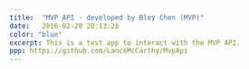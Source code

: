 ```yaml
---
title:  "MVP API - developed by Bley Chen (MVP)"
date:   2016-02-20 20:13:28
color: "blue"
excerpt: This is a test app to interact with the MVP API.
ppp: https://github.com/LanceMcCarthy/MvpApi
---
```

